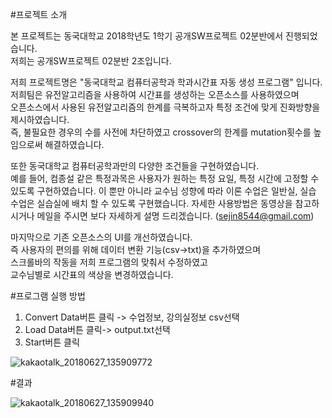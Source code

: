 #프로젝트 소개

본 프로젝트는 동국대학교 2018학년도 1학기 공개SW프로젝트 02분반에서 진행되었습니다.                                                             
저희는 공개SW프로젝트 02분반 2조입니다.

저희 프로젝트명은 "동국대학교 컴퓨터공학과 학과시간표 자동 생성 프로그램" 입니다.                                                                 
저희팀은 유전알고리즘을 사용하여 시간표를 생성하는 오픈소스를 사용하였으며                                                                       
오픈소스에서 사용된 유전알고리즘의 한계를 극복하고자 특정 조건에 맞게 진화방향을 제시하였습니다.                                                   
즉, 불필요한 경우의 수를 사전에 차단하였고 crossover의 한계를 mutation횟수를 높임으로써 해결하였습니다.                                           

또한 동국대학교 컴퓨터공학과만의 다양한 조건들을 구현하였습니다.                                                                                 
예를 들어, 컴종설 같은 특정과목은 사용자가 원하는 특정 요일, 특정 시간에 고정할 수 있도록 구현하였습니다.
이 뿐만 아니라 교수님 성향에 따라 이론 수업은 일반실, 실습 수업은 실습실에 배치 할 수 있도록 구현했습니다.
자세한 사용방법은 동영상을 참고하시거나 메일을 주시면 보다 자세하게 설명 드리겠습니다. (sejin8544@gmail.com)

마지막으로 기존 오픈소스의 UI를 개선하였습니다.                                                                                               
즉 사용자의 편의를 위해 데이터 변환 기능(csv->txt)을 추가하였으며                                                                               
스크롤바의 작동을 저희 프로그램의 맞춰서 수정하였고  
교수님별로 시간표의 색상을 변경하였습니다.

#프로그램 실행 방법
1. Convert Data버튼 클릭 -> 수업정보, 강의실정보 csv선택    
2. Load Data버튼 클릭-> output.txt선택
3. Start버튼 클릭


![kakaotalk_20180627_135909772](https://user-images.githubusercontent.com/37431124/41953772-7cecd306-7a12-11e8-9046-de37c0aa1fe7.png)


#결과


![kakaotalk_20180627_135909940](https://user-images.githubusercontent.com/37431124/41953792-9afe7e44-7a12-11e8-8498-65c8042c70a9.png)
